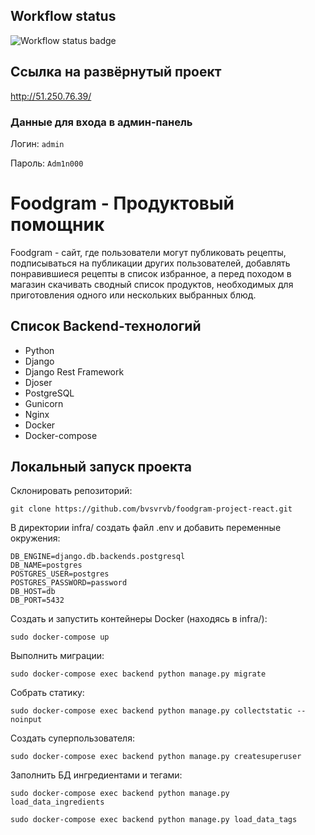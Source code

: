 ## Workflow status

![Workflow status badge](https://github.com/bvsvrvb/foodgram-project-react/actions/workflows/main.yml/badge.svg)

## Ссылка на развёрнутый проект

http://51.250.76.39/

### Данные для входа в админ-панель

Логин: ```admin```

Пароль: ```Adm1n000```

# Foodgram - Продуктовый помощник

Foodgram - сайт, где пользователи могут публиковать рецепты, подписываться на публикации других пользователей, добавлять понравившиеся рецепты в список избранное, а перед походом в магазин скачивать сводный список продуктов, необходимых для приготовления одного или нескольких выбранных блюд.

## Список Backend-технологий

- Python
- Django
- Django Rest Framework
- Djoser
- PostgreSQL
- Gunicorn
- Nginx
- Docker
- Docker-compose

## Локальный запуск проекта

Склонировать репозиторий:

```
git clone https://github.com/bvsvrvb/foodgram-project-react.git
```

В директории infra/ создать файл .env и добавить переменные окружения:

```
DB_ENGINE=django.db.backends.postgresql
DB_NAME=postgres
POSTGRES_USER=postgres
POSTGRES_PASSWORD=password
DB_HOST=db
DB_PORT=5432
```

Создать и запустить контейнеры Docker (находясь в infra/):

```
sudo docker-compose up
```

Выполнить миграции:

```
sudo docker-compose exec backend python manage.py migrate
```

Собрать статику:

```
sudo docker-compose exec backend python manage.py collectstatic --noinput
```

Создать суперпользователя:

```
sudo docker-compose exec backend python manage.py createsuperuser
```

Заполнить БД ингредиентами и тегами:

```
sudo docker-compose exec backend python manage.py load_data_ingredients
```
```
sudo docker-compose exec backend python manage.py load_data_tags
```

